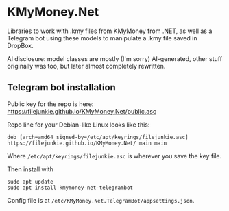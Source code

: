 # KMyMoney.Net

Libraries to work with .kmy files from KMyMoney from .NET, as well as a Telegram bot using these models to manipulate a .kmy file saved in DropBox.

AI disclosure: model classes are mostly (I'm sorry) AI-generated, other stuff originally was too, but later almost completely rewritten.

## Telegram bot installation

Public key for the repo is here: https://filejunkie.github.io/KMyMoney.Net/public.asc

Repo line for your Debian-like Linux looks like this:

```
deb [arch=amd64 signed-by=/etc/apt/keyrings/filejunkie.asc] https://filejunkie.github.io/KMyMoney.Net/ main main
```

Where `/etc/apt/keyrings/filejunkie.asc` is wherever you save the key file.

Then install with

```
sudo apt update
sudo apt install kmymoney-net-telegrambot
```

Config file is at `/etc/KMyMoney.Net.TelegramBot/appsettings.json`.
